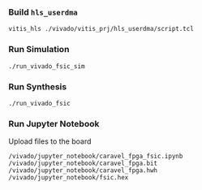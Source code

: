 ### Build `hls_userdma`

```
vitis_hls ./vivado/vitis_prj/hls_userdma/script.tcl
```

### Run Simulation

```
./run_vivado_fsic_sim
```

### Run Synthesis

```
./run_vivado_fsic
```

### Run Jupyter Notebook

Upload files to the board

`/vivado/jupyter_notebook/caravel_fpga_fsic.ipynb`
`/vivado/jupyter_notebook/caravel_fpga.bit`
`/vivado/jupyter_notebook/caravel_fpga.hwh`
`/vivado/jupyter_notebook/fsic.hex`
